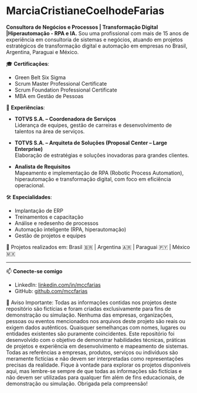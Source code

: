# MarciaCristianeCoelhodeFarias
**Consultora de Negócios e Processos | Transformação Digital |Hiperautomação - RPA e IA.**
Sou uma profissional com mais de 15 anos de experiência em consultoria de sistemas e negócios, atuando em projetos estratégicos de transformação digital e automação em empresas no Brasil, Argentina, Paraguai e México.

🎓 **Certificações**:
- Green Belt Six Sigma
- Scrum Master Professional Certificate
- Scrum Foundation Professional Certificate
- MBA em Gestão de Pessoas

🚀 **Experiências**:
- **TOTVS S.A. – Coordenadora de Serviços**  
  Liderança de equipes, gestão de carreiras e desenvolvimento de talentos na área de serviços.

- **TOTVS S.A. – Arquiteta de Soluções (Proposal Center – Large Enterprise)**  
  Elaboração de estratégias e soluções inovadoras para grandes clientes.

- **Analista de Requisitos**  
  Mapeamento e implementação de RPA (Robotic Process Automation), hiperautomação e transformação digital, com foco em eficiência operacional.

🛠️ **Especialidades**:
- Implantação de ERP
- Treinamentos e capacitação
- Análise e redesenho de processos
- Automação inteligente (RPA, hiperautomação)
- Gestão de projetos e equipes

📍 Projetos realizados em: Brasil 🇧🇷 | Argentina 🇦🇷 | Paraguai 🇵🇾 | México 🇲🇽

---

📫 **Conecte-se comigo**
- LinkedIn: [linkedin.com/in/mccfarias](https://www.linkedin.com/in/mccfarias/)
- GitHub: [github.com/mccfarias](https://github.com/mccfarias)


🚨 Aviso Importante: Todas as informações contidas nos projetos deste repositório são fictícias e foram criadas exclusivamente para fins de demonstração ou simulação. Nenhuma das empresas, organizações, pessoas ou eventos mencionados nos arquivos deste projeto são reais ou exigem dados autênticos. Quaisquer semelhanças com nomes, lugares ou entidades existentes são puramente coincidentes.
Este repositório foi desenvolvido com o objetivo de demonstrar habilidades técnicas, práticas de projetos e experiência em desenvolvimento e mapeamento de sistemas. Todas as referências a empresas, produtos, serviços ou indivíduos são meramente fictícias e não devem ser interpretadas como representações precisas da realidade.
Fique à vontade para explorar os projetos disponíveis aqui, mas lembre-se sempre de que todas as informações são fictícias e não devem ser utilizadas para qualquer fim além de fins educacionais, de demonstração ou simulação.
Obrigada pela compreensão!

